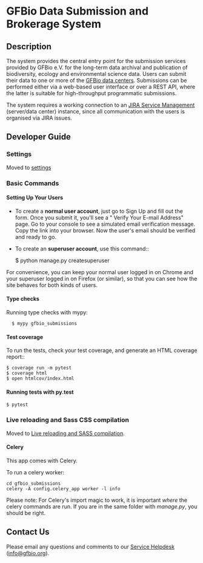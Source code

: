 # GFBio Data Submission and Brokerage System

## Description

The system provides the central entry point for the submission services provided by GFBio e.V. for the long-term data
archival and publication of biodiversity, ecology and environmental science data.
Users can submit their data to one or more of the [GFBio data centers](https://www.gfbio.org/data-centers).
Submissions can be performed either via a web-based user interface or over a
REST API, where the latter is suitable for high-throughput programmatic submissions.

The system requires a working connection to an [JIRA Service Management](https://www.atlassian.com/software/jira/service-management) (server/data center) instance, since all communication with the users is organised via JIRA issues. 

## Developer Guide

### Settings

Moved to [settings](http://cookiecutter-django.readthedocs.io/en/latest/settings.html)

### Basic Commands

#### Setting Up Your Users

* To create a **normal user account**, just go to Sign Up and fill out the form. Once you submit it, you'll see a "
  Verify Your E-mail Address" page. Go to your console to see a simulated email verification message. Copy the link into
  your browser. Now the user's email should be verified and ready to go.

* To create an **superuser account**, use this command::

    $ python manage.py createsuperuser

For convenience, you can keep your normal user logged in on Chrome and your superuser logged in on Firefox (or similar),
so that you can see how the site behaves for both kinds of users.

#### Type checks

Running type checks with mypy:

      $ mypy gfbio_submissions

#### Test coverage

To run the tests, check your test coverage, and generate an HTML coverage report::

    $ coverage run -m pytest
    $ coverage html
    $ open htmlcov/index.html

#### Running tests with py.test

    $ pytest

### Live reloading and Sass CSS compilation

Moved
to [Live reloading and SASS compilation](http://cookiecutter-django.readthedocs.io/en/latest/live-reloading-and-sass-compilation.html).

#### Celery

This app comes with Celery.

To run a celery worker:

    cd gfbio_submissions
    celery -A config.celery_app worker -l info

Please note: For Celery's import magic to work, it is important *where* the celery commands are run. If you are in the
same folder with *manage.py*, you should be right.

## Contact Us

Please email any questions and comments to our [Service Helpdesk](mailto:info@gfbio.org) (<info@gfbio.org>).

